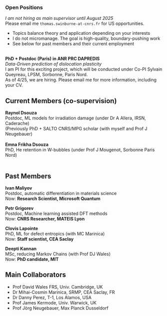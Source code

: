### Open Positions
<em>I am not hiring as main supervisor until August 2025</em><br>
Please email me <code>thomas.swinburne-at-cnrs.fr</code> for US opportunities.
<br>
- Topics balance theory and application depending on your interests
- I do not micromanage. The goal is high-quality, boundary-pushing work
- See below for past members and their current employment
<br>
<strong>PhD + Postdoc (Paris) in ANR PRC DAPREDIS</strong><br>
<em>Data-Driven prediction of dislocation plasticity</em><br>
I am PI for this exciting project, which will be conducted under 
Co-PI Sylvain Queyreau, LPSM, Sorbonne, Paris Nord.<br>
As of 4/25, we are hiring. Please email me for more information, including your CV. <br>

## Current Members (co-supervision)
<strong>Raynol Dsouza</strong><br>
Postdoc, ML models for irradiation damage (under Dr A Allera, IRSN, Caderache)<br>
(Previously PhD + SALTO CNRS/MPG scholar (with myself and Prof J Neugebauer)<br>
<br>
<strong>Emna Frikha Dsouza</strong><br>
PhD, He retention in W-bubbles (under Prof J Mougenot, Sorbonne Paris Nord)<br>
<br>
## Past Members
<strong>Ivan Maliyov</strong><br>
Postdoc, automatic differentiation in materials science<br>
Now: <strong>Research Scientist, Microsoft Quantum</strong>

<strong>Petr Grigorev</strong><br>
Postdoc, Machine learning assisted DFT methods<br>
Now: <strong>CNRS Researcher, MATEIS Lyon</strong>

<strong>Clovis Lapointe</strong> <br>
PhD, ML for defect entropics (with MC Marinica)<br>
Now: <strong>Staff scientist, CEA Saclay</strong>

<strong>Deepti Kannan</strong><br> 
MSc, reducing Markov Chains (with Prof DJ Wales)<br>
Now: <strong>PhD candidate, MIT</strong>

## Main Collaborators
- Prof David Wales FRS, Univ. Cambridge, UK
- Dr Mihai-Cosmin Marinica, SRMP, CEA Saclay, FR
- Dr Danny Perez, T-1, Los Alamos, USA
- Prof James Kermode, Univ. Warwick, UK
- Prof Jörg Neugebauer, Max Planck Dusseldorf
